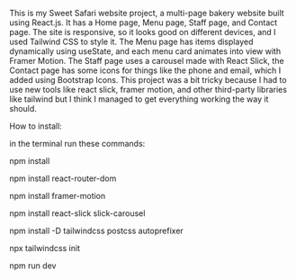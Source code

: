 This is my Sweet Safari website project, a multi-page bakery website built using React.js. It has a Home page, Menu page, Staff page, and Contact page. The site is responsive, so it looks good on different devices, and I used Tailwind CSS to style it. The Menu page has items displayed dynamically using useState, and each menu card animates into view with Framer Motion. The Staff page uses a carousel made with React Slick, the Contact page has some icons for things like the phone and email, which I added using Bootstrap Icons. This project was a bit tricky because I had to use new tools like react slick, framer motion, and other third-party libraries like tailwind but I think I managed to get everything working the way it should. 

How to install:

in the terminal run these commands:

npm install

npm install react-router-dom

npm install framer-motion

npm install react-slick slick-carousel

npm install -D tailwindcss postcss autoprefixer

npx tailwindcss init

npm run dev
